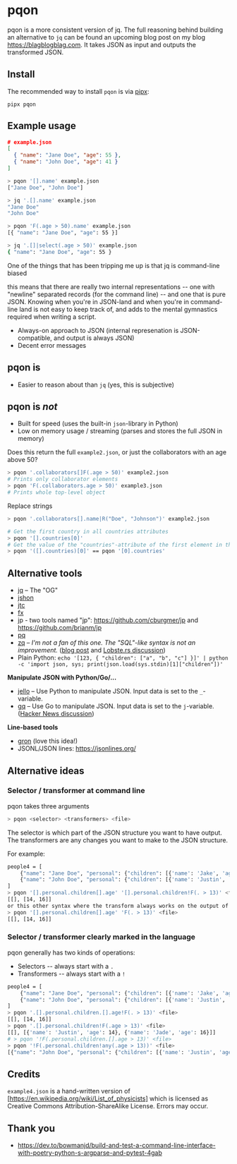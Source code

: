 pqon
====
pqon is a more consistent version of jq. The full reasoning behind building an alternative to `jq`
can be found an upcoming blog post on my blog <https://blagblogblag.com>.
It takes JSON as input and outputs the transformed JSON.

Install
-------
The recommended way to install `pqon` is via [pipx]:

    pipx pqon

Example usage
-------------
```json
# example.json
[
  { "name": "Jane Doe", "age": 55 },
  { "name": "John Doe", "age": 41 }
]
```

```bash
> pqon '[].name' example.json
["Jane Doe", "John Doe"]

> jq '.[].name' example.json
"Jane Doe"
"John Doe"
```

```bash
> pqon 'F(.age > 50).name' example.json
[{ "name": "Jane Doe", "age": 55 }]

> jq '.[]|select(.age > 50)' example.json
{ "name": "Jane Doe", "age": 55 }
```

One of the things that has been tripping me up is that jq is command-line biased

this means that there are really two internal representations -- one with 
"newline" separated records (for the command line) -- and one that is pure JSON.
Knowing when you're in JSON-land and when you're in command-line land is not
easy to keep track of, and adds to the mental gymnastics required when writing a
script.

* Always-on approach to JSON (internal represenation is JSON-compatible, and output is always JSON)
* Decent error messages

pqon is
-------
* Easier to reason about than `jq` (yes, this is subjective)

pqon is _not_
-------------
* Built for speed (uses the built-in `json`-library in Python)
* Low on memory usage / streaming (parses and stores the full JSON in memory)

Does this return the full `example2.json`, or just the collaborators with an age
above 50?
```bash
> pqon '.collaborators[]F(.age > 50)' example2.json
# Prints only collaborator elements
> pqon 'F(.collaborators.age > 50)' example3.json
# Prints whole top-level object
```

Replace strings
```bash
> pqon '.collaborators[].name|R("Doe", "Johnson")' example2.json
```

```bash
# Get the first country in all countries attributes
> pqon '[].countries[0]'
# Get the value of the "countries"-attribute of the first element in the list
> pqon '([].countries)[0]' == pqon '[0].countries'
```

Alternative tools
-----------------

- [jq](https://stedolan.github.io/jq/) – The "OG"
- [jshon](https://github.com/keenerd/jshon)
- [jtc](https://github.com/ldn-softdev/jtc)
- [fx](https://github.com/antonmedv/fx)
- jp - two tools named "jp": https://github.com/cburgmer/jp and https://github.com/brianm/jp
- [pq](https://github.com/dvolk/pq)
- [zq](https://zed.brimdata.io/docs/commands/zq/) – _I'm not a fan of this one. The "SQL"-like syntax is not an improvement._ ([blog post](https://www.brimdata.io/blog/introducing-zq/) and [Lobste.rs discussion](https://lobste.rs/s/uhkwhn/introducing_zq_easier_faster))
- Plain Python: `echo '[123, { "children": ["a", "b", "c"] }]' | python -c 'import json, sys; print(json.load(sys.stdin)[1]["children"])'`


**Manipulate JSON with Python/Go/...**
- [jello](https://github.com/kellyjonbrazil/jello) – Use Python to manipulate JSON. Input data is set to the `_`-variable.
- [gq](https://github.com/hherman1/gq) – Use Go to manipulate JSON. Input data is set to the `j`-variable. ([Hacker News discussion](https://news.ycombinator.com/item?id=31181898))

**Line-based tools**
- [gron](https://github.com/tomnomnom/gron) (love this idea!)
- JSONL/JSON lines: https://jsonlines.org/

Alternative ideas
-----------------
### Selector / transformer at command line
pqon takes three arguments

```bash
> pqon <selector> <transformers> <file>
```

The selector is which part of the JSON structure you want to have output.
The transformers are any changes you want to make to the JSON structure.

For example:
```bash
people4 = [
    {"name": "Jane Doe", "personal": {"children": [{'name': 'Jake', 'age': 12}]}},
    {"name": "John Doe", "personal": {"children": [{'name': 'Justin', 'age': 14}, {'name': 'John', 'age': 11}, {'name': 'Jade', 'age': 16}]}},
]
> pqon '[].personal.children[].age' '[].personal.children!F(. > 13)' <file>
[[], [14, 16]]
or this other syntax where the transform always works on the output of the selector
> pqon '[].personal.children[].age' 'F(. > 13)' <file>
[[], [14, 16]]
```

### Selector / transformer clearly marked in the language

pqon generally has two kinds of operations:

* Selectors -- always start with a `.`
* Transformers -- always start with a `!`

```bash
people4 = [
    {"name": "Jane Doe", "personal": {"children": [{'name': 'Jake', 'age': 12}]}},
    {"name": "John Doe", "personal": {"children": [{'name': 'Justin', 'age': 14}, {'name': 'John', 'age': 11}, {'name': 'Jade', 'age': 16}]}},
]
> pqon '.[].personal.children.[].age!F(. > 13)' <file>
[[], [14, 16]]
> pqon '.[].personal.children!F(.age > 13)' <file>
[[], [{'name': 'Justin', 'age': 14}, {'name': 'Jade', 'age': 16}]]
# > pqon '!F(.personal.children.[].age > 13)' <file>
> pqon '!F(.personal.children!any(.age > 13))' <file>
[{"name": "John Doe", "personal": {"children": [{'name': 'Justin', 'age': 14}, {'name': 'John', 'age': 11}, {'name': 'Jade', 'age': 16}]}}]
```

Credits
-------
`example4.json` is a hand-written version of [https://en.wikipedia.org/wiki/List_of_physicists]
which is licensed as Creative Commons Attribution-ShareAlike License. Errors may
occur.

Thank you
---------
* https://dev.to/bowmanjd/build-and-test-a-command-line-interface-with-poetry-python-s-argparse-and-pytest-4gab

[pipx]: https://github.com/pypa/pipx
